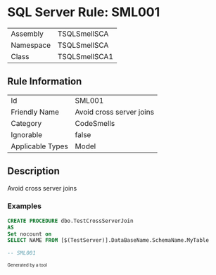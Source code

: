 # SQL Server Rule: SML001
  
|    |    |
|----|----|
| Assembly | TSQLSmellSCA |
| Namespace | TSQLSmellSCA |
| Class | TSQLSmellSCA1 |
  
## Rule Information
  
|    |    |
|----|----|
| Id | SML001 |
| Friendly Name | Avoid cross server joins |
| Category | CodeSmells |
| Ignorable | false |
| Applicable Types | Model  |
  
## Description
  
Avoid cross server joins
  
### Examples
  
```sql
CREATE PROCEDURE dbo.TestCrossServerJoin
AS
Set nocount on
SELECT NAME FROM [$(TestServer)].DataBaseName.SchemaName.MyTable

-- SML001
```
  
<sub><sup>Generated by a tool</sup></sub>
